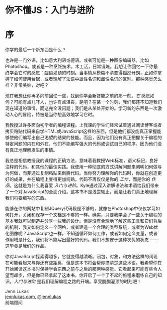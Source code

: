 # 你不懂JS：入门与进阶
# 序

你学的最后一个新东西是什么？

也许是一门外语，比如意大利语或德语。或者可能是一种图像编辑器，比如 Photoshop。或者是一种烹饪技术，木工活，日常锻炼。我想让你回忆一下你最终学会它时的感觉：醍醐灌顶的时刻。当事情从模糊不清变得豁然开朗，正如你掌握了如何使用台锯，或者理解了法语中雄性名词和雌性名词的区别。那种感觉怎么样？非常美妙，对吧？

现在我想让你再多向前回忆一些，找到你学会新技能之前的那一刻。*它* 感觉如何？可能有点儿吓人，也许有点沮丧，是吧？在某一个时刻，我们都还不知道我们现在知道的事情，而这完全没问题；我们是从某处开始的。学习新的东西是一次激动人心的冒险，特被是当你想高效地学习它时。

我教授过许多面向初学者的编程课程。上我课的学生们经常试着通过阅读博客或者拷贝粘贴代码来自学HTML或JavaScript这样的东西，但是他们都没能真正掌握能够使他们编写出自己渴望的结果的技能。而且，因为他们没有真正把握关于编程的特定问题的内在和外在，他们不能编写强大的代码或调试自己的程序，因为他们没有真正地理解发生的事情。

我总是相信教授我的课程的正确方法，意味着我教授Web标准，语义标记，良好注释的代码，和其他的最佳实践。我使用一种彻底的方式讲解问题来阐明如何做与为何做，而非通过复制粘贴来倒腾代码。当你努力理解你的代码时，你就在创造更好的成果，并在编程上变得更加纯熟。代码不再仅仅是你的 *工作*，而是你的 *作品*。这就是为什么我喜爱 *入门与进阶*。Kyle通过深入讲解语法和术语给我们带来了一个对JavaScript的全面介绍。这本书不是浅尝辄止，而是让我们真正地理解我们将要编写的东西。

能够在你的网站中复制JQuery代码段是不够的，就像在Photoshop中仅仅学习如何打开，关闭和保存一个文档是不够的一样。确实，只要我学会了一些关于编程的基本我就可以制造并分享一些我的设计。但是没有合理地了解这些工具和它们背后的机制，我又如何定义一个网格，或者建造一个合理的类型系统，或者为Web优化图像呢？JavaScript也一样。不知道循环如何工作，或者如何定义变量，或者作用域是什么，我们将不能写出最好的代码。我们不想安于这种次优的状态 —— 这毕竟是我们的作品。

你对JavaScript探索得越多，它就变得越清晰。闭包，对象，和方法这样的词现在可能看起来与你还有些距离，但是这本书将会帮你搞清楚这些术语。我希望你在开始阅读这本书时保持学会东西之前与之后的那两种感觉。它看起来可能有些令人望而却步，但是你已经拿起了这本书，你开启了一个了不起的旅程来磨练自己的知识。*入门与进阶* 是我们理解编程之路的开端。享受醍醐灌顶的时刻吧！

Jenn Lukas<br>
[jennlukas.com](http://jennlukas.com/), [@jennlukas](https://twitter.com/jennlukas)<br>
前端顾问
